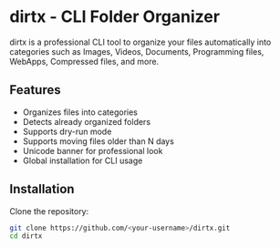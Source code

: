 # dirtx - CLI Folder Organizer

dirtx is a professional CLI tool to organize your files automatically into categories such as Images, Videos, Documents, Programming files, WebApps, Compressed files, and more.

## Features
- Organizes files into categories
- Detects already organized folders
- Supports dry-run mode
- Supports moving files older than N days
- Unicode banner for professional look
- Global installation for CLI usage

## Installation
Clone the repository:

```bash
git clone https://github.com/<your-username>/dirtx.git
cd dirtx
